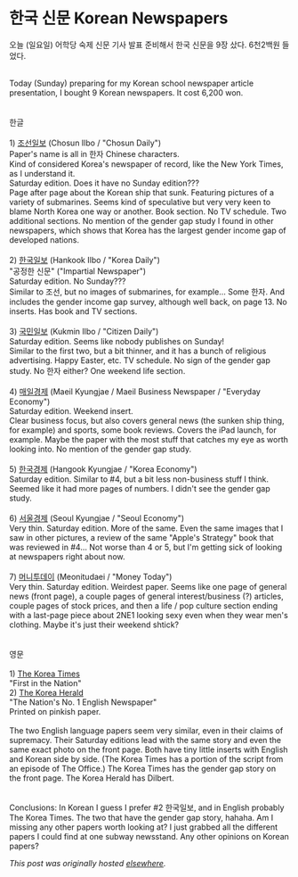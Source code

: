 # 한국 신문 Korean Newspapers

<div>
<p>오늘 (일요일) 어학당 숙제 신문 기사 발표 준비해서 한국 신문을 9장 샀다.  6천2백원 들었다.</p>
<div><br></div>
<div>Today (Sunday) preparing for my Korean school newspaper article presentation, I bought 9 Korean newspapers.  It cost 6,200 won.</div>
<div><br></div>
<div><br></div>
<div>한글</div>
<div><br></div>
<div>1) <a href="http://chosun.com/">조선일보</a> (Chosun Ilbo / "Chosun Daily")</div>
<div>Paper's name is all in 한자 Chinese characters.</div>
<div>Kind of considered Korea's newspaper of record, like the New York Times, as I understand it.</div>
<div>Saturday edition.  Does it have no Sunday edition???</div>
<div>Page after page about the Korean ship that sunk.  Featuring pictures of a variety of submarines.  Seems kind of speculative but very very keen to blame North Korea one way or another.  Book section. No TV schedule.  Two additional sections.  No mention of the gender gap study I found in other newspapers, which shows that Korea has the largest gender income gap of developed nations.</div>
<div><br></div>
<div>2) <a href="http://www.hankooki.com/">한국일보</a> (Hankook Ilbo / "Korea Daily")</div>
<div>"공정한 신문" ("Impartial Newspaper")</div>
<div>Saturday edition.  No Sunday???</div>
<div>Similar to 조선, but no images of submarines, for example...  Some 한자.  And includes the gender income gap survey, although well back, on page 13.  No inserts.  Has book and TV sections.</div>
<div><br></div>
<div>3) <a href="http://kukinews.com/">국민일보</a> (Kukmin Ilbo / "Citizen Daily")</div>
<div>Saturday edition.  Seems like nobody publishes on Sunday!</div>
<div>Similar to the first two, but a bit thinner, and it has a bunch of religious advertising.  Happy Easter, etc.  TV schedule.  No sign of the gender gap study.  No 한자 either?  One weekend life section.</div>
<div><br></div>
<div>4) <a href="http://mk.co.kr/">매일경제</a> (Maeil Kyungjae / Maeil Business Newspaper / "Everyday Economy")</div>
<div>Saturday edition.  Weekend insert.</div>
<div>Clear business focus, but also covers general news (the sunken ship thing, for example) and sports, some book reviews.  Covers the iPad launch, for example.  Maybe the paper with the most stuff that catches my eye as worth looking into.  No mention of the gender gap study.</div>
<div><br></div>
<div>5) <a href="http://hankyung.com/">한국경제</a> (Hangook Kyungjae / "Korea Economy")</div>
<div>Saturday edition.  Similar to #4, but a bit less non-business stuff I think.  Seemed like it had more pages of numbers.  I didn't see the gender gap study.</div>
<div><br></div>
<div>6) <a href="http://www.sedaily.com/">서울경제</a> (Seoul Kyungjae / "Seoul Economy")</div>
<div>Very thin.  Saturday edition.  More of the same.  Even the same images that I saw in other pictures, a review of the same "Apple's Strategy" book that was reviewed in #4...  Not worse than 4 or 5, but I'm getting sick of looking at newspapers right about now.</div>
<div><br></div>
<div>7) <a href="http://mt.co.kr/">머니투데이</a> (Meonitudaei / "Money Today")</div>
<div>Very thin.  Saturday edition.  Weirdest paper.  Seems like one page of general news (front page), a couple pages of general interest/business (?) articles, couple pages of stock prices, and then a life / pop culture section ending with a last-page piece about 2NE1 looking sexy even when they wear men's clothing.  Maybe it's just their weekend shtick?</div>
<div><br></div>
<div><br></div>
<div>영문</div>
<div><br></div>
<div>1) <a href="http://www.koreatimes.co.kr/">The Korea Times</a>
</div>
<div>"First in the Nation"</div>
<div>2) <a href="http://www.koreaherald.com/">The Korea Herald</a>
</div>
<div>"The Nation's No. 1 English Newspaper"</div>
<div>Printed on pinkish paper.</div>
<div><br></div>
<div>The two English language papers seem very similar, even in their claims of supremacy.  Their Saturday editions lead with the same story and even the same exact photo on the front page.  Both have tiny little inserts with English and Korean side by side.  (The Korea Times has a portion of the script from an episode of The Office.)  The Korea Times has the gender gap story on the front page.  The Korea Herald has Dilbert.</div>
<div><br></div>
<div><br></div>
<div>Conclusions: In Korean I guess I prefer #2 한국일보, and in English probably The Korea Times.  The two that have the gender gap story, hahaha.  Am I missing any other papers worth looking at?  I just grabbed all the different papers I could find at one subway newsstand.  Any other opinions on Korean papers?</div>
</div>


*This post was originally hosted [elsewhere](http://planspace.blogspot.com/2010/04/korean-newspapers.html).*
